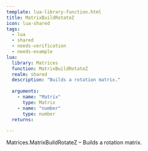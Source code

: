 ```yaml
---
template: lua-library-function.html
title: MatrixBuildRotateZ
icon: lua-shared
tags:
  - lua
  - shared
  - needs-verification
  - needs-example
lua:
  library: Matrices
  function: MatrixBuildRotateZ
  realm: shared
  description: "Builds a rotation matrix."
  
  arguments:
    - name: "Matrix"
      type: Matrix
    - name: "number"
      type: number
  returns:
    
---
```


<div class="lua__search__keywords">
Matrices.MatrixBuildRotateZ &#x2013; Builds a rotation matrix.
</div>

